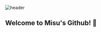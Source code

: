 ![header](https://capsule-render.vercel.app/api?type=transparent&height=300&section=header&text=MISU's%20Github&fontColor=000000)
## Welcome to Misu's Github! 👋
